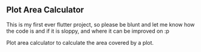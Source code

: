## Plot Area Calculator

This is my first ever flutter project, so please be blunt and let me know how the code is and if it is sloppy, and where it can be improved on :p

Plot area calculator to calculate the area covered by a plot.


